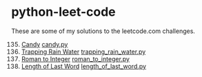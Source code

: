 # python-leet-code

These are some of my solutions to the leetcode.com challenges.

135. [Candy](https://leetcode.com/problems/candy/) [candy.py](candy.py)
42. [Trapping Rain Water](https://leetcode.com/problems/trapping-rain-water/) [trapping_rain_water.py](trapping_rain_water.py)
13. [Roman to Integer](https://leetcode.com/problems/roman-to-integer/) [roman_to_integer.py](roman_to_integer.py)
58. [Length of Last Word](https://leetcode.com/problems/length-of-last-word/) [length_of_last_word.py](length_of_last_word.py)